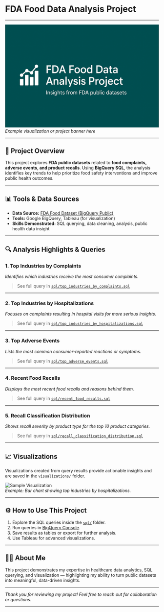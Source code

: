 # FDA Food Data Analysis Project

---

![FDA Food Data Banner](./visualizations/banner.png)  
*Example visualization or project banner here*

---

## 🚀 Project Overview

This project explores **FDA public datasets** related to **food complaints, adverse events, and product recalls**. Using **BigQuery SQL**, the analysis identifies key trends to help prioritize food safety interventions and improve public health outcomes.

---

## 📊 Tools & Data Sources

- **Data Source:** [FDA Food Dataset (BigQuery Public)](https://console.cloud.google.com/marketplace/details/fda-public/fda-food)  
- **Tools:** Google BigQuery, Tableau (for visualization)  
- **Skills Demonstrated:** SQL querying, data cleaning, analysis, public health data insight

---

## 🔍 Analysis Highlights & Queries

### 1. Top Industries by Complaints  
*Identifies which industries receive the most consumer complaints.*

> See full query in [`sql/top_industries_by_complaints.sql`](./sql/top_industries_by_complaints.sql)

---

### 2. Top Industries by Hospitalizations  
*Focuses on complaints resulting in hospital visits for more serious insights.*

> See full query in [`sql/top_industries_by_hospitalizations.sql`](./sql/top_industries_by_hospitalizations.sql)

---

### 3. Top Adverse Events  
*Lists the most common consumer-reported reactions or symptoms.*

> See full query in [`sql/top_adverse_events.sql`](./sql/top_adverse_events.sql)

---

### 4. Recent Food Recalls  
*Displays the most recent food recalls and reasons behind them.*

> See full query in [`sql/recent_food_recalls.sql`](./sql/recent_food_recalls.sql)

---

### 5. Recall Classification Distribution  
*Shows recall severity by product type for the top 10 product categories.*

> See full query in [`sql/recall_classification_distribution.sql`](./sql/recall_classification_distribution.sql)

---

## 📈 Visualizations

Visualizations created from query results provide actionable insights and are saved in the `visualizations/` folder.

![Sample Visualization](./visualizations/sample_viz.png)  
*Example: Bar chart showing top industries by hospitalizations.*

---

## ⚙️ How to Use This Project

1. Explore the SQL queries inside the [`sql/`](./sql) folder.  
2. Run queries in [BigQuery Console](https://console.cloud.google.com/bigquery).  
3. Save results as tables or export for further analysis.  
4. Use Tableau for advanced visualizations.  

---

## 👩‍💻 About Me

This project demonstrates my expertise in healthcare data analytics, SQL querying, and visualization — highlighting my ability to turn public datasets into meaningful, data-driven insights.

---

*Thank you for reviewing my project! Feel free to reach out for collaboration or questions.*

---
